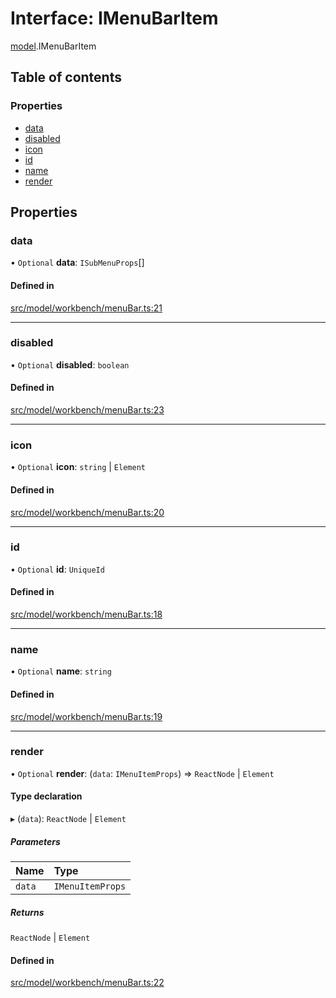 # Interface: IMenuBarItem

[model](../modules/model.md).IMenuBarItem

## Table of contents

### Properties

- [data](model.IMenuBarItem.md#data)
- [disabled](model.IMenuBarItem.md#disabled)
- [icon](model.IMenuBarItem.md#icon)
- [id](model.IMenuBarItem.md#id)
- [name](model.IMenuBarItem.md#name)
- [render](model.IMenuBarItem.md#render)

## Properties

### data

• `Optional` **data**: `ISubMenuProps`[]

#### Defined in

[src/model/workbench/menuBar.ts:21](https://github.com/mtsdnz/allai-core/blob/5932278/src/model/workbench/menuBar.ts#L21)

___

### disabled

• `Optional` **disabled**: `boolean`

#### Defined in

[src/model/workbench/menuBar.ts:23](https://github.com/mtsdnz/allai-core/blob/5932278/src/model/workbench/menuBar.ts#L23)

___

### icon

• `Optional` **icon**: `string` \| `Element`

#### Defined in

[src/model/workbench/menuBar.ts:20](https://github.com/mtsdnz/allai-core/blob/5932278/src/model/workbench/menuBar.ts#L20)

___

### id

• `Optional` **id**: `UniqueId`

#### Defined in

[src/model/workbench/menuBar.ts:18](https://github.com/mtsdnz/allai-core/blob/5932278/src/model/workbench/menuBar.ts#L18)

___

### name

• `Optional` **name**: `string`

#### Defined in

[src/model/workbench/menuBar.ts:19](https://github.com/mtsdnz/allai-core/blob/5932278/src/model/workbench/menuBar.ts#L19)

___

### render

• `Optional` **render**: (`data`: `IMenuItemProps`) => `ReactNode` \| `Element`

#### Type declaration

▸ (`data`): `ReactNode` \| `Element`

##### Parameters

| Name | Type |
| :------ | :------ |
| `data` | `IMenuItemProps` |

##### Returns

`ReactNode` \| `Element`

#### Defined in

[src/model/workbench/menuBar.ts:22](https://github.com/mtsdnz/allai-core/blob/5932278/src/model/workbench/menuBar.ts#L22)
